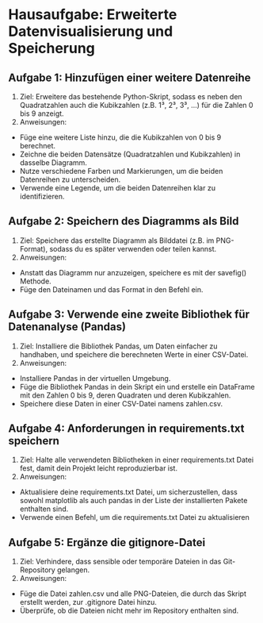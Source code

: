 # Hausaufgabe: Erweiterte Datenvisualisierung und Speicherung
## Aufgabe 1: Hinzufügen einer weitere Datenreihe
1. Ziel: Erweitere das bestehende Python-Skript, sodass es neben den Quadratzahlen auch die Kubikzahlen (z.B. 1³, 2³, 3³, …) für die Zahlen 0 bis 9 anzeigt.
2. Anweisungen:
- Füge eine weitere Liste hinzu, die die Kubikzahlen von 0 bis 9 berechnet.
- Zeichne die beiden Datensätze (Quadratzahlen und Kubikzahlen) in dasselbe Diagramm.
- Nutze verschiedene Farben und Markierungen, um die beiden Datenreihen zu unterscheiden.
- Verwende eine Legende, um die beiden Datenreihen klar zu identifizieren.
## Aufgabe 2: Speichern des Diagramms als Bild
1. Ziel: Speichere das erstellte Diagramm als Bilddatei (z.B. im PNG-Format), sodass du es später verwenden oder teilen kannst.
2. Anweisungen:
- Anstatt das Diagramm nur anzuzeigen, speichere es mit der savefig() Methode.
- Füge den Dateinamen und das Format in den Befehl ein.
## Aufgabe 3: Verwende eine zweite Bibliothek für Datenanalyse (Pandas)
1. Ziel: Installiere die Bibliothek Pandas, um Daten einfacher zu handhaben, und speichere die berechneten Werte in einer CSV-Datei.
2. Anweisungen:
- Installiere Pandas in der virtuellen Umgebung.
- Füge die Bibliothek Pandas in dein Skript ein und erstelle ein DataFrame mit den Zahlen 0 bis 9, deren Quadraten und deren Kubikzahlen.
- Speichere diese Daten in einer CSV-Datei namens zahlen.csv.
## Aufgabe 4: Anforderungen in requirements.txt speichern
1. Ziel: Halte alle verwendeten Bibliotheken in einer requirements.txt Datei fest, damit dein Projekt leicht reproduzierbar ist.
2. Anweisungen:
- Aktualisiere deine requirements.txt Datei, um sicherzustellen, dass sowohl matplotlib als auch pandas in der Liste der installierten Pakete enthalten sind.
- Verwende einen Befehl, um die requirements.txt Datei zu aktualisieren
## Aufgabe 5: Ergänze die gitignore-Datei
1. Ziel: Verhindere, dass sensible oder temporäre Dateien in das Git-Repository gelangen.
2. Anweisungen:
- Füge die Datei zahlen.csv und alle PNG-Dateien, die durch das Skript erstellt werden, zur .gitignore Datei hinzu.
- Überprüfe, ob die Dateien nicht mehr im Repository enthalten sind.
